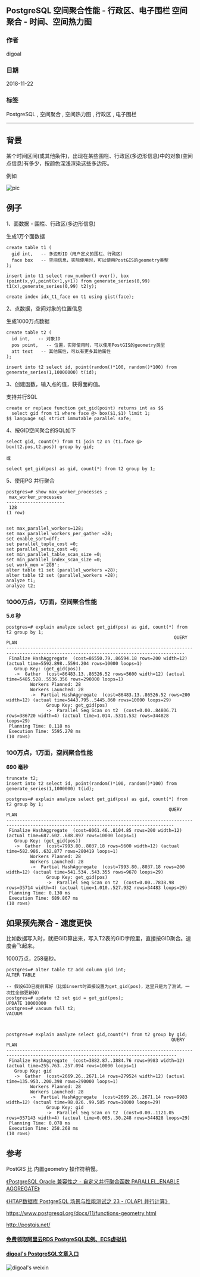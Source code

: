 ## PostgreSQL 空间聚合性能 - 行政区、电子围栏 空间聚合 - 时间、空间热力图   
                                                                                     
### 作者                                                                                     
digoal                                                                                     
                                                                                     
### 日期                                                                                     
2018-11-22                                                                                 
                                                                                     
### 标签                                                                                     
PostgreSQL , 空间聚合 , 空间热力图 , 行政区 , 电子围栏      
                                                                                     
----                                                                                     
                                                                                     
## 背景    
某个时间区间(或其他条件)，出现在某些围栏、行政区(多边形信息)中的对象(空间点信息)有多少，按颜色深浅渲染这些多边形。  
  
例如  
  
![pic](20181122_02_pic_001.jpg)  
  
## 例子  
1、面数据 - 围栏、行政区(多边形信息)  
  
生成1万个面数据  
  
```  
create table t1 (  
  gid int,   -- 多边形ID（用户定义的围栏、行政区）  
  face box   -- 空间信息，实际使用时，可以使用PostGIS的geometry类型  
);  
  
insert into t1 select row_number() over(), box (point(x,y),point(x+1,y+1)) from generate_series(0,99) t1(x),generate_series(0,99) t2(y);  
  
create index idx_t1_face on t1 using gist(face);  
```  
  
2、点数据，空间对象的位置信息  
  
生成1000万点数据  
  
```  
create table t2 (  
  id int,   -- 对象ID  
  pos point,   -- 位置，实际使用时，可以使用PostGIS的geometry类型  
  att text   -- 其他属性，可以有更多其他属性  
);  
  
insert into t2 select id, point(random()*100, random()*100) from generate_series(1,10000000) t(id);  
```  
  
3、创建函数，输入点的值，获得面的值。  
  
支持并行SQL  
  
```  
create or replace function get_gid(point) returns int as $$  
  select gid from t1 where face @> box($1,$1) limit 1;  
$$ language sql strict immutable parallel safe;  
```  
  
4、按GID空间聚合的SQL如下  
  
```  
select gid, count(*) from t1 join t2 on (t1.face @> box(t2.pos,t2.pos)) group by gid;  
  
或  
  
select get_gid(pos) as gid, count(*) from t2 group by 1;  
```  
  
5、使用PG 并行聚合  
  
```  
postgres=# show max_worker_processes ;  
 max_worker_processes   
----------------------  
 128  
(1 row)  
  
  
set max_parallel_workers=128;  
set max_parallel_workers_per_gather =28;  
set enable_sort=off;  
set parallel_tuple_cost =0;  
set parallel_setup_cost =0;  
set min_parallel_table_scan_size =0;  
set min_parallel_index_scan_size =0;  
set work_mem ='2GB';  
alter table t1 set (parallel_workers =28);  
alter table t2 set (parallel_workers =28);  
analyze t1;  
analyze t2;  
```  
  
### 1000万点，1万面，空间聚合性能  
**5.6 秒**  
  
```  
postgres=# explain analyze select get_gid(pos) as gid, count(*) from t2 group by 1;  
                                                               QUERY PLAN                                                                  
-----------------------------------------------------------------------------------------------------------------------------------------  
 Finalize HashAggregate  (cost=86550.79..86594.18 rows=200 width=12) (actual time=5592.898..5594.204 rows=10000 loops=1)  
   Group Key: (get_gid(pos))  
   ->  Gather  (cost=86483.13..86526.52 rows=5600 width=12) (actual time=5485.528..5536.356 rows=290000 loops=1)  
         Workers Planned: 28  
         Workers Launched: 28  
         ->  Partial HashAggregate  (cost=86483.13..86526.52 rows=200 width=12) (actual time=5443.795..5445.860 rows=10000 loops=29)  
               Group Key: get_gid(pos)  
               ->  Parallel Seq Scan on t2  (cost=0.00..84806.71 rows=386720 width=4) (actual time=1.014..5311.532 rows=344828 loops=29)  
 Planning Time: 0.118 ms  
 Execution Time: 5595.278 ms  
(10 rows)  
```  
  
### 100万点，1万面，空间聚合性能  
**690 毫秒**  
  
```  
truncate t2;  
insert into t2 select id, point(random()*100, random()*100) from generate_series(1,1000000) t(id);  
  
postgres=# explain analyze select get_gid(pos) as gid, count(*) from t2 group by 1;  
                                                             QUERY PLAN                                                                
-------------------------------------------------------------------------------------------------------------------------------------  
 Finalize HashAggregate  (cost=8061.46..8104.85 rows=200 width=12) (actual time=687.602..688.897 rows=10000 loops=1)  
   Group Key: (get_gid(pos))  
   ->  Gather  (cost=7993.80..8037.18 rows=5600 width=12) (actual time=582.986..632.877 rows=280419 loops=1)  
         Workers Planned: 28  
         Workers Launched: 28  
         ->  Partial HashAggregate  (cost=7993.80..8037.18 rows=200 width=12) (actual time=541.534..543.355 rows=9670 loops=29)  
               Group Key: get_gid(pos)  
               ->  Parallel Seq Scan on t2  (cost=0.00..7838.98 rows=35714 width=4) (actual time=1.010..527.932 rows=34483 loops=29)  
 Planning Time: 0.130 ms  
 Execution Time: 689.867 ms  
(10 rows)  
```  
  
## 如果预先聚合 - 速度更快
比如数据写入时，就把GID算出来，写入T2表的GID字段里，直接按GID聚合。速度会飞起来。   
  
1000万点，258毫秒。   
  
```
postgres=# alter table t2 add column gid int;
ALTER TABLE
  
-- 假设GID已提前算好（比如insert时直接设置为get_gid(pos)，这里只是为了测试，一次性全部更新掉）
postgres=# update t2 set gid = get_gid(pos);
UPDATE 10000000
postgres=# vacuum full t2;
VACUUM



postgres=# explain analyze select gid,count(*) from t2 group by gid;
                                                              QUERY PLAN                                                              
--------------------------------------------------------------------------------------------------------------------------------------
 Finalize HashAggregate  (cost=3882.87..3884.76 rows=9983 width=12) (actual time=255.763..257.094 rows=10000 loops=1)
   Group Key: gid
   ->  Gather  (cost=2669.26..2671.14 rows=279524 width=12) (actual time=135.953..200.398 rows=290000 loops=1)
         Workers Planned: 28
         Workers Launched: 28
         ->  Partial HashAggregate  (cost=2669.26..2671.14 rows=9983 width=12) (actual time=98.026..99.585 rows=10000 loops=29)
               Group Key: gid
               ->  Parallel Seq Scan on t2  (cost=0.00..1121.05 rows=357143 width=4) (actual time=0.005..30.248 rows=344828 loops=29)
 Planning Time: 0.078 ms
 Execution Time: 258.268 ms
(10 rows)
```
  
## 参考  
PostGIS 比 内置geometry 操作符稍慢。  
  
[《PostgreSQL Oracle 兼容性之 - 自定义并行聚合函数 PARALLEL_ENABLE AGGREGATE》](../201803/20180312_03.md)    
  
[《HTAP数据库 PostgreSQL 场景与性能测试之 23 - (OLAP) 并行计算》](../201711/20171107_24.md)    
  
https://www.postgresql.org/docs/11/functions-geometry.html  
  
http://postgis.net/  
  
  
  
  
  
  
  
  
  
  
#### [免费领取阿里云RDS PostgreSQL实例、ECS虚拟机](https://free.aliyun.com/ "57258f76c37864c6e6d23383d05714ea")
  
  
#### [digoal's PostgreSQL文章入口](https://github.com/digoal/blog/blob/master/README.md "22709685feb7cab07d30f30387f0a9ae")
  
  
![digoal's weixin](../pic/digoal_weixin.jpg "f7ad92eeba24523fd47a6e1a0e691b59")
  
  
  
  
  
  
  
